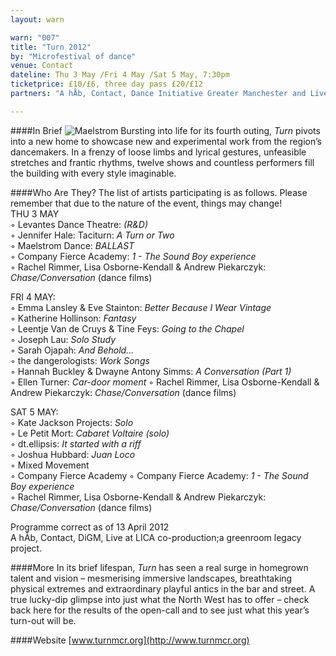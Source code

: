 ```yaml
---
layout: warn

warn: "007"
title: "Turn 2012"
by: "Microfestival of dance"
venue: Contact
dateline: Thu 3 May /Fri 4 May /Sat 5 May, 7:30pm
ticketprice: £10/£6, three day pass £20/£12
partners: "A hÅb, Contact, Dance Initiative Greater Manchester and Live at LICA co-production."

---
```


####In Brief
![Maelstrom](w7maesltrom.jpg)
Bursting into life for its fourth outing, *Turn* pivots into a new home to showcase new and experimental work from the region’s dancemakers.  In a frenzy of loose limbs and lyrical gestures, unfeasible stretches and frantic rhythms, twelve shows and countless performers fill the building with every style imaginable. 

####Who Are They?
The list of artists participating is as follows.  Please remember that due to the nature of the event, things may change!    
THU 3 MAY     
	◦	Levantes Dance Theatre: *(R&D)*        
	◦	Jennifer Hale: Taciturn: *A Turn or Two*   
	◦	Maelstrom Dance: *BALLAST*   
	◦	Company Fierce Academy: *1 - The Sound Boy experience*   
	◦	Rachel Rimmer, Lisa Osborne-Kendall & Andrew Piekarczyk: *Chase/Conversation* (dance films)  

FRI 4 MAY:     
	◦	Emma Lansley & Eve Stainton: *Better Because I Wear Vintage*     
	◦	Katherine Hollinson: *Fantasy*    
	◦	Leentje Van de Cruys & Tine Feys: *Going to the Chapel*   
	◦	Joseph Lau: *Solo Study*   
	◦	Sarah Ojapah: *And Behold...*   
	◦	the dangerologists: *Work Songs*   
	◦	Hannah Buckley & Dwayne Antony Simms: *A Conversation (Part 1)*   
	◦	Ellen Turner: *Car-door moment*
	◦	Rachel Rimmer, Lisa Osborne-Kendall & Andrew Piekarczyk: *Chase/Conversation* (dance films)   

SAT 5 MAY:     
	◦	Kate Jackson Projects: *Solo*   
	◦	Le Petit Mort: *Cabaret Voltaire (solo)*   
	◦	dt.ellipsis: *It started with a riff*   
	◦	Joshua Hubbard: *Juan Loco*   
	◦	Mixed Movement    
	◦	Company Fierce Academy ◦	Company Fierce Academy: *1 - The Sound Boy experience*      
	◦	Rachel Rimmer, Lisa Osborne-Kendall & Andrew Piekarczyk: *Chase/Conversation* (dance films)   

Programme correct as of 13 April 2012   
A hÅb, Contact, DiGM, Live at LICA co-production;a greenroom legacy project.   

####More
In its brief lifespan, *Turn* has seen a real surge in homegrown talent and vision –  mesmerising immersive landscapes, breathtaking physical extremes and extraordinary playful antics in the bar and street.  A true lucky-dip glimpse into just what the North West has to offer – check back here for the results of the open-call and to see just what this year’s turn-out will be.

####Website
[www.turnmcr.org](http://www.turnmcr.org)